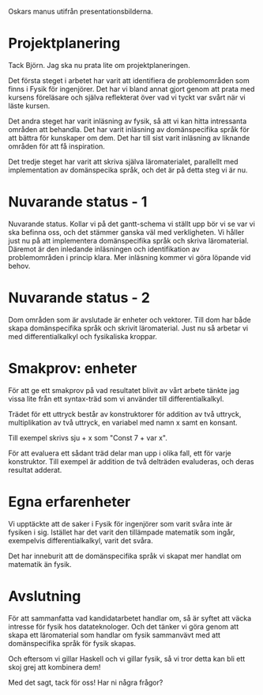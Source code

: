 
Oskars manus utifrån presentationsbilderna.

# Projektplanering

Tack Björn. Jag ska nu prata lite om projektplaneringen.

Det första steget i arbetet har varit att identifiera de problemområden som finns i Fysik för ingenjörer. Det har vi bland annat gjort genom att prata med kursens föreläsare och själva reflekterat över vad vi tyckt var svårt när vi läste kursen.

Det andra steget har varit inläsning av fysik, så att vi kan hitta intressanta områden att behandla. Det har varit inläsning av domänspecifika språk för att bättra för kunskaper om dem. Det har till sist varit inläsning av liknande områden för att få inspiration.

Det tredje steget har varit att skriva själva läromaterialet, parallellt med implementation av domänspecika språk, och det är på detta steg vi är nu.

# Nuvarande status - 1

Nuvarande status. Kollar vi på det gantt-schema vi ställt upp bör vi se var vi ska befinna oss, och det stämmer ganska väl med verkligheten. Vi håller just nu på att implementera domänspecifika språk och skriva läromaterial. Däremot är den inledande inläsningen och identifikation av problemområden i princip klara. Mer inläsning kommer vi göra löpande vid behov.

# Nuvarande status - 2

Dom områden som är avslutade är enheter och vektorer. Till dom har både skapa domänspecifika språk och skrivit läromaterial. Just nu så arbetar vi med differentialkalkyl och fysikaliska kroppar.

# Smakprov: enheter

För att ge ett smakprov på vad resultatet blivit av vårt arbete tänkte jag vissa lite från ett syntax-träd som vi använder till differentialkalkyl.

Trädet för ett uttryck består av konstruktorer för addition av två uttryck, multiplikation av två uttryck, en variabel med namn x samt en konsant.

Till exempel skrivs sju + x som "Const 7 + var x".

För att evaluera ett sådant träd delar man upp i olika fall, ett för varje konstruktor. Till exempel är addition de två delträden evaluderas, och deras resultat adderat.

# Egna erfarenheter

Vi upptäckte att de saker i Fysik för ingenjörer som varit svåra inte är fysiken i sig. Istället har det varit den tillämpade matematik som ingår, exempelvis differentialkalkyl, varit det svåra.

Det har inneburit att de domänspecifika språk vi skapat mer handlat om matematik än fysik.

# Avslutning

För att sammanfatta vad kandidatarbetet handlar om, så är syftet att väcka intresse för fysik hos datateknologer. Och det tänker vi göra genom att skapa ett läromaterial som handlar om fysik sammanvävt med att domänspecifika språk för fysik skapas.

Och eftersom vi gillar Haskell och vi gillar fysik, så vi tror detta kan bli ett skoj grej att kombinera dem!

Med det sagt, tack för oss! Har ni några frågor?


